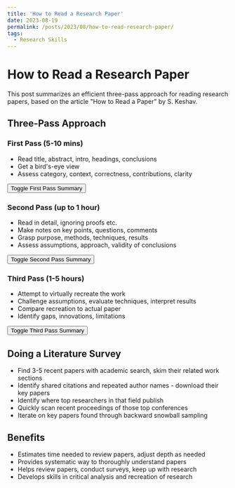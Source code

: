 ```yaml
---
title: 'How to Read a Research Paper'
date: 2023-08-19  
permalink: /posts/2023/08/how-to-read-research-paper/
tags:
  - Research Skills
---
```


# How to Read a Research Paper

This post summarizes an efficient three-pass approach for reading research papers, based on the article "How to Read a Paper" by S. Keshav.

## Three-Pass Approach 

### First Pass (5-10 mins)

- Read title, abstract, intro, headings, conclusions  
- Get a bird's-eye view
- Assess category, context, correctness, contributions, clarity

<button id="toggleFirst" onclick="toggleVisibility('first')">Toggle First Pass Summary</button>

<div id="first" style="display:none">

At the end of the first pass, you should be able to answer:

1. **Category:** Type of paper (measurement, analysis, prototype description, etc)
2. **Context:** Related work, theoretical basis 
3. **Correctness:** Validity of assumptions
4. **Contributions:** Main innovations
5. **Clarity:** Quality of writing

</div>


### Second Pass (up to 1 hour)

- Read in detail, ignoring proofs etc.
- Make notes on key points, questions, comments
- Grasp purpose, methods, techniques, results
- Assess assumptions, approach, validity of conclusions

<button id="toggleSecond" onclick="toggleVisibility('second')">Toggle Second Pass Summary</button>

<div id="second" style="display:none">

At the end of the second pass, you should have a thorough grasp of the paper's main thrust and evidence. This is adequate for a paper you're interested in but that is outside your research specialty.

</div>

### Third Pass (1-5 hours)

- Attempt to virtually recreate the work 
- Challenge assumptions, evaluate techniques, interpret results
- Compare recreation to actual paper
- Identify gaps, innovations, limitations

<button id="toggleThird" onclick="toggleVisibility('third')">Toggle Third Pass Summary</button>

<div id="third" style="display:none">

At the end of the third pass, you should be able to thoroughly deconstruct and critique the paper by surfacing assumptions, innovations, strengths and weaknesses. This is helpful for reviewing papers. 

</div>

## Doing a Literature Survey

- Find 3-5 recent papers with academic search, skim their related work sections
- Identify shared citations and repeated author names - download their key papers  
- Identify where top researchers in that field publish
- Quickly scan recent proceedings of those top conferences 
- Iterate on key papers found through backward snowball sampling

## Benefits

- Estimates time needed to review papers, adjust depth as needed
- Provides systematic way to thoroughly understand papers
- Helps review papers, conduct surveys, keep up with research
- Develops skills in critical analysis and recreation of research

<script>
function toggleVisibility(id) {
  const div = document.getElementById(id);
  if (div.style.display == "none") {
    div.style.display = "block";
  } else {
    div.style.display = "none"; 
  }
}
</script>